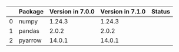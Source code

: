 <!-- markdown-link-check-disable -->

|    | Package   | Version in 7.0.0   | Version in 7.1.0   | Status   |
|---:|:----------|:-------------------|:-------------------|:---------|
|  0 | numpy     | 1.24.3             | 1.24.3             |          |
|  1 | pandas    | 2.0.2              | 2.0.2              |          |
|  2 | pyarrow   | 14.0.1             | 14.0.1             |          |